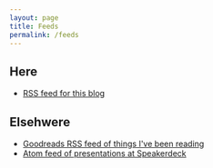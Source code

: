 ```yaml
---
layout: page
title: Feeds
permalink: /feeds
---
```



## Here

- <a rel="alternate" href="/rss.xml" type="application/rss+xml">RSS feed for this blog</a>

## Elsehwere

- <a rel="alternate" href="https://www.goodreads.com/review/list_rss/4761202?key=01HW9wV9ucCp7BxpKHq4fEePSHvSVC-tZQFeEulenSTD-ls6&shelf=%23ALL%23" type="application/rss+xml">Goodreads RSS feed of things I've been reading</a>
- <a rel="alternate" type="application/atom+xml" href="https://speakerdeck.com/d6y.atom">Atom feed of presentations at Speakerdeck</a>


